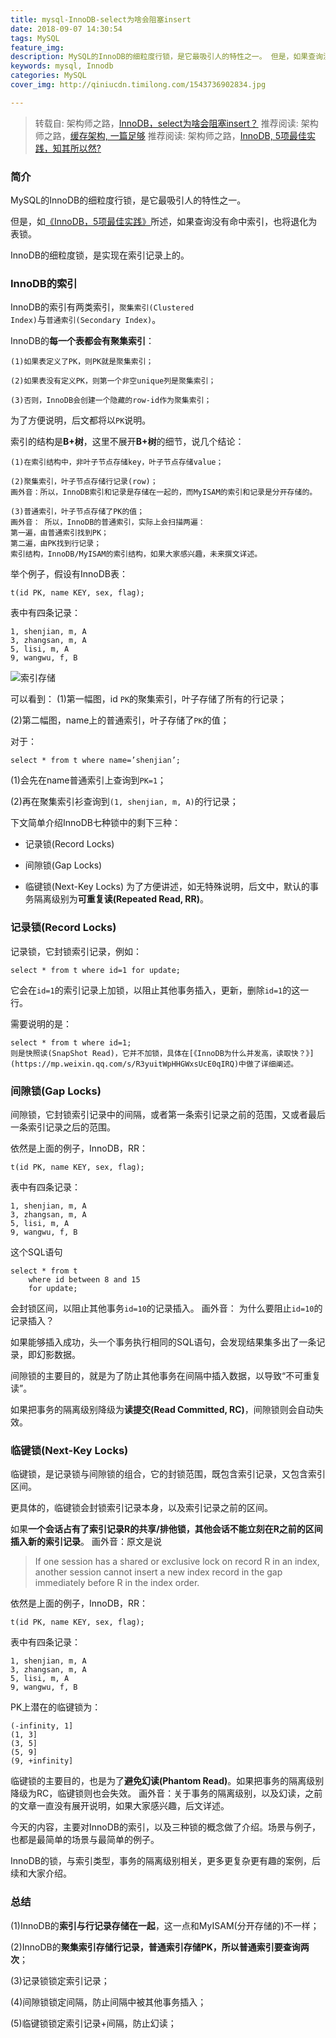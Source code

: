 ```yaml
---
title: mysql-InnoDB-select为啥会阻塞insert
date: 2018-09-07 14:30:54
tags: MySQL
feature_img:
description: MySQL的InnoDB的细粒度行锁，是它最吸引人的特性之一。 但是，如果查询没有命中索引，也将退化为表锁。 InnoDB的细粒度锁，是实现在索引记录上的。
keywords: mysql, Innodb
categories: MySQL
cover_img: http://qiniucdn.timilong.com/1543736902834.jpg

---
```


> 转载自: 架构师之路，[InnoDB，select为啥会阻塞insert？](https://mp.weixin.qq.com/s/y_f2qrZvZe_F4_HPnwVjOw)
> 推荐阅读: 架构师之路，[缓存架构, 一篇足够](https://mp.weixin.qq.com/s/4J3oM1j5hcLq4w4TdSEMPg)
> 推荐阅读: 架构师之路，[InnoDB, 5项最佳实践，知其所以然?]( https://mp.weixin.qq.com/s/JEJcgD36dpKgbUi7xo6DzA)

### 简介

MySQL的InnoDB的细粒度行锁，是它最吸引人的特性之一。

但是，如[《InnoDB，5项最佳实践》](https://mp.weixin.qq.com/s/JEJcgD36dpKgbUi7xo6DzA)所述，如果查询没有命中索引，也将退化为表锁。

InnoDB的细粒度锁，是实现在索引记录上的。
 
### InnoDB的索引
InnoDB的索引有两类索引，<code>聚集索引(Clustered Index)</code>与<code>普通索引(Secondary Index)</code>。
 
InnoDB的<b>每一个表都会有聚集索引</b>：
```
(1)如果表定义了PK，则PK就是聚集索引；

(2)如果表没有定义PK，则第一个非空unique列是聚集索引；

(3)否则，InnoDB会创建一个隐藏的row-id作为聚集索引；
```

为了方便说明，后文都将以`PK`说明。
 
索引的结构是<b>B+树</b>，这里不展开<b>B+树</b>的细节，说几个结论：
```
(1)在索引结构中，非叶子节点存储key，叶子节点存储value；

(2)聚集索引，叶子节点存储行记录(row)；
画外音：所以，InnoDB索引和记录是存储在一起的，而MyISAM的索引和记录是分开存储的。

(3)普通索引，叶子节点存储了PK的值；
画外音： 所以，InnoDB的普通索引，实际上会扫描两遍：
第一遍，由普通索引找到PK；
第二遍，由PK找到行记录；
索引结构，InnoDB/MyISAM的索引结构，如果大家感兴趣，未来撰文详述。
```

举个例子，假设有InnoDB表：
```
t(id PK, name KEY, sex, flag);
```
 
表中有四条记录：
```
1, shenjian, m, A
3, zhangsan, m, A
5, lisi, m, A
9, wangwu, f, B
```
![索引存储](http://qiniucdn.timilong.com/1536302724407.jpg)

可以看到：
(1)第一幅图，id `PK`的聚集索引，叶子存储了所有的行记录；

(2)第二幅图，name上的普通索引，叶子存储了`PK`的值；
 
对于：
```
select * from t where name=’shenjian’;
```

(1)会先在name普通索引上查询到`PK=1`；

(2)再在聚集索引衫查询到`(1, shenjian, m, A)`的行记录；
 
下文简单介绍InnoDB七种锁中的剩下三种：
- 记录锁(Record Locks)

- 间隙锁(Gap Locks)

- 临键锁(Next-Key Locks)
为了方便讲述，如无特殊说明，后文中，默认的事务隔离级别为<b>可重复读(Repeated Read, RR)</b>。
 
### 记录锁(Record Locks)
记录锁，它封锁索引记录，例如：
```
select * from t where id=1 for update;
```
 
它会在`id=1`的索引记录上加锁，以阻止其他事务插入，更新，删除`id=1`的这一行。
 
需要说明的是：
```
select * from t where id=1;
则是快照读(SnapShot Read)，它并不加锁，具体在[《InnoDB为什么并发高，读取快？》](https://mp.weixin.qq.com/s/R3yuitWpHHGWxsUcE0qIRQ)中做了详细阐述。
```
 
### 间隙锁(Gap Locks)
间隙锁，它封锁索引记录中的间隔，或者第一条索引记录之前的范围，又或者最后一条索引记录之后的范围。
 
依然是上面的例子，InnoDB，RR：
```
t(id PK, name KEY, sex, flag);
```
 
表中有四条记录：
```
1, shenjian, m, A
3, zhangsan, m, A
5, lisi, m, A
9, wangwu, f, B
```
 
这个SQL语句
```
select * from t 
    where id between 8 and 15 
    for update;
```

会封锁区间，以阻止其他事务`id=10`的记录插入。 画外音： 为什么要阻止`id=10`的记录插入？

如果能够插入成功，头一个事务执行相同的SQL语句，会发现结果集多出了一条记录，即幻影数据。
 
间隙锁的主要目的，就是为了防止其他事务在间隔中插入数据，以导致“不可重复读”。

如果把事务的隔离级别降级为<b>读提交(Read Committed, RC)</b>，间隙锁则会自动失效。
 
### 临键锁(Next-Key Locks)
临键锁，是记录锁与间隙锁的组合，它的封锁范围，既包含索引记录，又包含索引区间。
 
更具体的，临键锁会封锁索引记录本身，以及索引记录之前的区间。
 
如果<b>一个会话占有了索引记录R的共享/排他锁，其他会话不能立刻在R之前的区间插入新的索引记录</b>。
画外音：原文是说
> If one session has a shared or exclusive lock on record R in an index, another session cannot insert a new index record in the gap immediately before R in the index order.
 
依然是上面的例子，InnoDB，RR：
```
t(id PK, name KEY, sex, flag);
```
 
表中有四条记录：
```
1, shenjian, m, A
3, zhangsan, m, A
5, lisi, m, A
9, wangwu, f, B
```
 
PK上潜在的临键锁为：
```
(-infinity, 1]
(1, 3]
(3, 5]
(5, 9]
(9, +infinity]
```
 
临键锁的主要目的，也是为了<b>避免幻读(Phantom Read)</b>。如果把事务的隔离级别降级为RC，临键锁则也会失效。
画外音：关于事务的隔离级别，以及幻读，之前的文章一直没有展开说明，如果大家感兴趣，后文详述。
 
今天的内容，主要对InnoDB的索引，以及三种锁的概念做了介绍。场景与例子，也都是最简单的场景与最简单的例子。

InnoDB的锁，与索引类型，事务的隔离级别相关，更多更复杂更有趣的案例，后续和大家介绍。
 
### 总结
(1)InnoDB的<b>索引与行记录存储在一起</b>，这一点和MyISAM(分开存储的)不一样；

(2)InnoDB的<b>聚集索引存储行记录，普通索引存储PK，所以普通索引要查询两次</b>；

(3)记录锁锁定索引记录；

(4)间隙锁锁定间隔，防止间隔中被其他事务插入；

(5)临键锁锁定索引记录+间隔，防止幻读；

